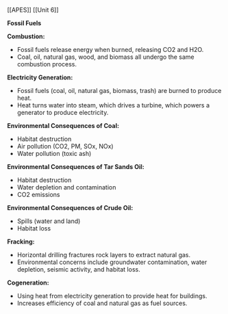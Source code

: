 [[APES]]
[[Unit 6]]


**Fossil Fuels**

**Combustion:**
- Fossil fuels release energy when burned, releasing CO2 and H2O.
- Coal, oil, natural gas, wood, and biomass all undergo the same combustion process.

**Electricity Generation:**
- Fossil fuels (coal, oil, natural gas, biomass, trash) are burned to produce heat.
- Heat turns water into steam, which drives a turbine, which powers a generator to produce electricity.

**Environmental Consequences of Coal:**
- Habitat destruction
- Air pollution (CO2, PM, SOx, NOx)
- Water pollution (toxic ash)

**Environmental Consequences of Tar Sands Oil:**
- Habitat destruction
- Water depletion and contamination
- CO2 emissions

**Environmental Consequences of Crude Oil:**
- Spills (water and land)
- Habitat loss

**Fracking:**
- Horizontal drilling fractures rock layers to extract natural gas.
- Environmental concerns include groundwater contamination, water depletion, seismic activity, and habitat loss.

**Cogeneration:**
- Using heat from electricity generation to provide heat for buildings.
- Increases efficiency of coal and natural gas as fuel sources.
